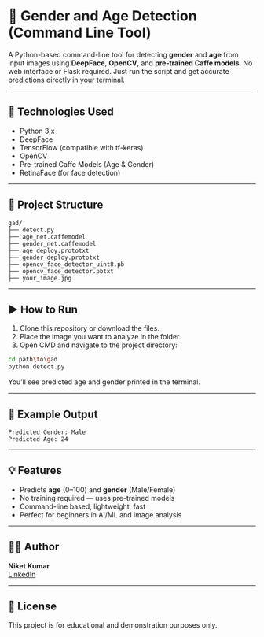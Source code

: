 # 🧠 Gender and Age Detection (Command Line Tool)

A Python-based command-line tool for detecting **gender** and **age** from input images using **DeepFace**, **OpenCV**, and **pre-trained Caffe models**. No web interface or Flask required. Just run the script and get accurate predictions directly in your terminal.

---

## 🔧 Technologies Used

- Python 3.x
- DeepFace
- TensorFlow (compatible with tf-keras)
- OpenCV
- Pre-trained Caffe Models (Age & Gender)
- RetinaFace (for face detection)

---

## 📁 Project Structure

```
gad/
├── detect.py
├── age_net.caffemodel
├── gender_net.caffemodel
├── age_deploy.prototxt
├── gender_deploy.prototxt
├── opencv_face_detector_uint8.pb
├── opencv_face_detector.pbtxt
├── your_image.jpg
```

---

## ▶️ How to Run

1. Clone this repository or download the files.
2. Place the image you want to analyze in the folder.
3. Open CMD and navigate to the project directory:

```bash
cd path\to\gad
python detect.py
```

You’ll see predicted age and gender printed in the terminal.

---

## 📌 Example Output

```
Predicted Gender: Male
Predicted Age: 24
```

---

## 💡 Features

- Predicts **age** (0–100) and **gender** (Male/Female)
- No training required — uses pre-trained models
- Command-line based, lightweight, fast
- Perfect for beginners in AI/ML and image analysis

---

## 🧑‍💻 Author

**Niket Kumar**  
[LinkedIn](https://www.linkedin.com/in/niket-kumar-7353652b3)

---

## 📜 License

This project is for educational and demonstration purposes only.
